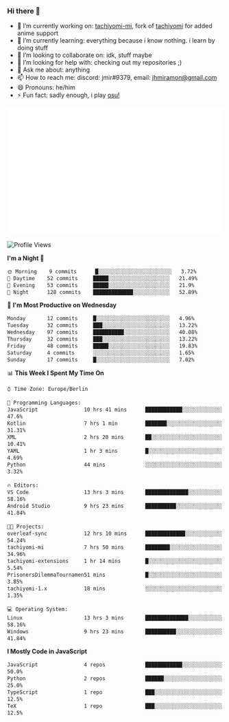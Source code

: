 ### Hi there 👋



<!--
**jmir1/jmir1** is a ✨ _special_ ✨ repository because its `README.md` (this file) appears on your GitHub profile.

Here are some ideas to get you started:
-->
- 🔭 I’m currently working on: [tachiyomi-mi](https://github.com/jmir1/tachiyomi-mi), fork of [tachiyomi](https://github.com/tachiyomiorg/tachiyomi) for added anime support
- 🌱 I’m currently learning: everything because i know nothing. i learn by doing stuff
- 👯 I’m looking to collaborate on: idk, stuff maybe
- 🤔 I’m looking for help with: checking out my repositories ;)
- 💬 Ask me about: anything
- 📫 How to reach me: discord: jmir#9379, email: jhmiramon@gmail.com
- 😄 Pronouns: he/him
- ⚡ Fun fact: sadly enough, i play [osu!](https://osu.ppy.sh/users/18018426)
<div>
	<p align="center">
		<img src="https://github.com/jmir1/github-stats/blob/master/generated/overview.svg">
	</p>
</div>

<!--START_SECTION:waka-->
![Profile Views](http://img.shields.io/badge/Profile%20Views-0-blue)

**I'm a Night 🦉** 

```text
🌞 Morning    9 commits      █░░░░░░░░░░░░░░░░░░░░░░░░   3.72% 
🌆 Daytime    52 commits     █████░░░░░░░░░░░░░░░░░░░░   21.49% 
🌃 Evening    53 commits     █████░░░░░░░░░░░░░░░░░░░░   21.9% 
🌙 Night      128 commits    █████████████░░░░░░░░░░░░   52.89%

```
📅 **I'm Most Productive on Wednesday** 

```text
Monday       12 commits     █░░░░░░░░░░░░░░░░░░░░░░░░   4.96% 
Tuesday      32 commits     ███░░░░░░░░░░░░░░░░░░░░░░   13.22% 
Wednesday    97 commits     ██████████░░░░░░░░░░░░░░░   40.08% 
Thursday     32 commits     ███░░░░░░░░░░░░░░░░░░░░░░   13.22% 
Friday       48 commits     █████░░░░░░░░░░░░░░░░░░░░   19.83% 
Saturday     4 commits      ░░░░░░░░░░░░░░░░░░░░░░░░░   1.65% 
Sunday       17 commits     █░░░░░░░░░░░░░░░░░░░░░░░░   7.02%

```


📊 **This Week I Spent My Time On** 

```text
⌚︎ Time Zone: Europe/Berlin

💬 Programming Languages: 
JavaScript               10 hrs 41 mins      ████████████░░░░░░░░░░░░░   47.6% 
Kotlin                   7 hrs 1 min         ███████░░░░░░░░░░░░░░░░░░   31.31% 
XML                      2 hrs 20 mins       ██░░░░░░░░░░░░░░░░░░░░░░░   10.41% 
YAML                     1 hr 3 mins         █░░░░░░░░░░░░░░░░░░░░░░░░   4.69% 
Python                   44 mins             ░░░░░░░░░░░░░░░░░░░░░░░░░   3.32%

🔥 Editors: 
VS Code                  13 hrs 3 mins       ██████████████░░░░░░░░░░░   58.16% 
Android Studio           9 hrs 23 mins       ██████████░░░░░░░░░░░░░░░   41.84%

🐱‍💻 Projects: 
overleaf-sync            12 hrs 10 mins      █████████████░░░░░░░░░░░░   54.24% 
tachiyomi-mi             7 hrs 50 mins       ████████░░░░░░░░░░░░░░░░░   34.96% 
tachiyomi-extensions     1 hr 14 mins        █░░░░░░░░░░░░░░░░░░░░░░░░   5.54% 
PrisonersDilemmaTournamen51 mins             █░░░░░░░░░░░░░░░░░░░░░░░░   3.85% 
tachiyomi-1.x            18 mins             ░░░░░░░░░░░░░░░░░░░░░░░░░   1.35%

💻 Operating System: 
Linux                    13 hrs 3 mins       ██████████████░░░░░░░░░░░   58.16% 
Windows                  9 hrs 23 mins       ██████████░░░░░░░░░░░░░░░   41.84%

```

**I Mostly Code in JavaScript** 

```text
JavaScript               4 repos             ████████████░░░░░░░░░░░░░   50.0% 
Python                   2 repos             ██████░░░░░░░░░░░░░░░░░░░   25.0% 
TypeScript               1 repo              ███░░░░░░░░░░░░░░░░░░░░░░   12.5% 
TeX                      1 repo              ███░░░░░░░░░░░░░░░░░░░░░░   12.5%

```



<!--END_SECTION:waka-->
